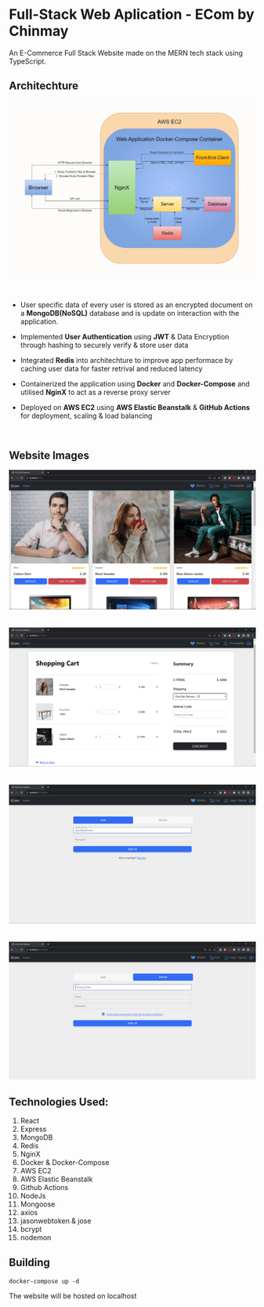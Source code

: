 # Full-Stack Web Aplication - ECom by Chinmay
An E-Commerce Full Stack Website made on the MERN tech stack using TypeScript.



## Architechture

![Architecture.jpg](./Images/Architecture.jpg)
</br></br></br>

- User specific data of every user is stored as an encrypted document on a **MongoDB(NoSQL)** database and is update on interaction with the application.

- Implemented **User Authentication** using **JWT** & Data Encryption through hashing to securely verify & store user data

- Integrated **Redis** into architechture to improve app performace by caching user data for faster retrival and reduced latency

- Containerized the application using **Docker** and **Docker-Compose** and utilised **NginX** to act as a reverse proxy server

- Deployed on **AWS EC2** using **AWS Elastic Beanstalk** & **GitHub Actions** for deployment, scaling & load balancing

</br>



## Website Images

![Homepage.jpg](./Images/Homepage.png)
</br></br></br>
![Cart.jpg](./Images/Cart.png)
</br></br></br>
![Login.jpg](./Images/Login.png)
</br></br></br>
![Register.jpg](./Images/Register.png)



## Technologies Used:

1. React
2. Express
3. MongoDB
4. Redis
5. NginX
6. Docker & Docker-Compose
7. AWS EC2
8. AWS Elastic Beanstalk
9. Github Actions
10. NodeJs
11. Mongoose
12. axios
13. jasonwebtoken & jose
14. bcrypt
15. nodemon



## Building
```
docker-compose up -d
```

The website will be hosted on localhost
